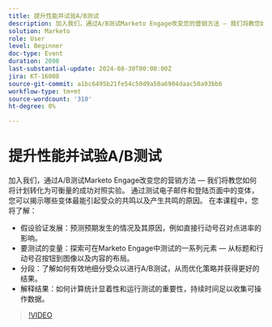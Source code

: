 ```yaml
---
title: 提升性能并试验A/B测试
description: 加入我们，通过A/B测试Marketo Engage改变您的营销方法 — 我们将教您如何将计划转化为可衡量的成功对照实验。 通过测试电子邮件和登陆页面中的变体，您可以揭示哪些变体最能引起受众的共鸣以及产生共鸣的原因。 在本课程中，您将学习假设验证发展，预测您预期发生的情况及其原因，例如直接行动号召对您的点进率的影响。 要测试的变量可探索可在Marketo Engage中测试的一系列元素 — 从标题和行动号召按钮到图像以及内容的布局。 分段了解如何有效地细分受众以进行A/B测试，从而优化策略并获得更好的结果。  解释结果如何计算统计重要性和运行测试的重要性，持续时间足以收集可操作数据。
solution: Marketo
role: User
level: Beginner
doc-type: Event
duration: 2098
last-substantial-update: 2024-08-30T00:00:00Z
jira: KT-16008
source-git-commit: a1bc6495b21fe54c50d9a50a6904daac50a93bb6
workflow-type: tm+mt
source-wordcount: '310'
ht-degree: 0%

---
```



# 提升性能并试验A/B测试

加入我们，通过A/B测试Marketo Engage改变您的营销方法 — 我们将教您如何将计划转化为可衡量的成功对照实验。 通过测试电子邮件和登陆页面中的变体，您可以揭示哪些变体最能引起受众的共鸣以及产生共鸣的原因。 在本课程中，您将了解：

* 假设验证发展：预测预期发生的情况及其原因，例如直接行动号召对点进率的影响。
* 要测试的变量：探索可在Marketo Engage中测试的一系列元素 — 从标题和行动号召按钮到图像以及内容的布局。
* 分段：了解如何有效地细分受众以进行A/B测试，从而优化策略并获得更好的结果。
* 解释结果：如何计算统计显着性和运行测试的重要性，持续时间足以收集可操作数据。

>[!VIDEO](https://video.tv.adobe.com/v/3432955/?learn=on)
